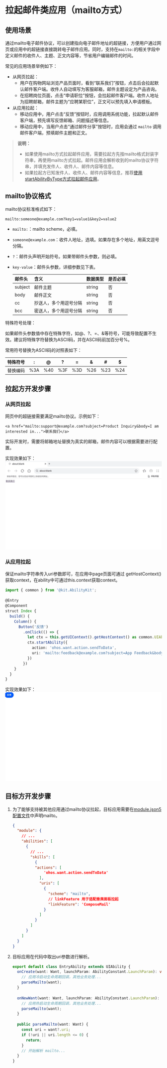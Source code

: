 # 拉起邮件类应用（mailto方式）

## 使用场景

通过mailto电子邮件协议，可以创建指向电子邮件地址的超链接，方便用户通过网页或应用中的超链接直接跳转电子邮件应用。同时，支持在`mailto:`的相关字段中定义邮件的收件人、主题、正文内容等，节省用户编辑邮件的时间。

常见的应用场景举例如下：

- 从网页拉起：
    - 用户在购物网站浏览产品页面时，看到“联系我们”按钮，点击后会拉起默认邮件客户端。收件人自动填写为客服邮箱，邮件主题设定为产品咨询。
    - 在招聘岗位页面，点击“申请职位”按钮，会拉起邮件客户端。收件人地址为招聘邮箱，邮件主题为“应聘某职位”，正文可以预先填入申请模板。
- 从应用拉起：
    - 移动应用中，用户点击“反馈”按钮时，应用调用系统功能，拉起默认邮件客户端，预先填写反馈邮箱、问题描述等信息。
    - 移动应用中，当用户点击“通过邮件分享”按钮时，应用会通过 `mailto` 调用邮件客户端，预填邮件主题和正文。
> **说明：**
>
> - 如果使用mailto方式拉起邮件应用，需要拉起方先按mailto格式封装字符串，再使用mailto方式拉起。邮件应用会解析收到的mailto协议字符串，并填充发件人、收件人、邮件内容等信息。
> - 如果拉起方已知发件人、收件人、邮件内容等信息，推荐[使用startAbilityByType方式拉起邮件应用](start-email-apps.md)。

## mailto协议格式

mailto协议标准格式如下：

```
mailto:someone@example.com?key1=value1&key2=value2
```

+ `mailto:`：mailto scheme，必填。
+ `someone@example.com`：收件人地址，选填。如果存在多个地址，用英文逗号分隔。
+ `?`：邮件头声明开始符号。如果带邮件头参数，则必填。
+ `key-value`：邮件头参数，详细参数见下表。

  | 邮件头| 含义| 数据类型 | 是否必填|
  | --- | --- | --- | --- |
  | subject | 邮件主题 | string | 否 |
  | body | 邮件正文 | string | 否 |
  | cc| 抄送人，多个用逗号分隔 | string | 否 |
  | bcc| 密送人，多个用逗号分隔 | string | 否 |

特殊符号处理：

如果邮件头参数值中存在特殊字符，如@、?、=、&等符号，可能导致配置不生效。建议将特殊字符替换为ASCII码，并在ASCII码前加百分号%。

常用符号替换为ASCII码的对照表如下：

|特殊符号 | :    | @    | ?    | =    | &    | #    | $    |
|---- | ---- | ---- | ---- | ---- | ---- | ---- | ---- |
|替换编码 | %3A  | %40  | %3F  | %3D  | %26  | %23  | %24  |

## 拉起方开发步骤

### 从网页拉起

网页中的超链接需要满足mailto协议。示例如下：


```
<a href="mailto:support@example.com?subject=Product Inquiry&body=I am interested in...">联系我们</a>
```
实际开发时，需要将邮箱地址替换为真实的邮箱，邮件内容可以根据需要进行配置。

实现效果如下：
![image](figures/mailto-html.gif)

### 从应用拉起

保证mailto字符串传入uri参数即可，在应用中page页面可通过 getHostContext() 获取context，在ability中可通过this.context获取context。

```ts
import { common } from '@kit.AbilityKit';

@Entry
@Component
struct Index {
  build() {
    Column() {
      Button('反馈')
        .onClick(() => {
          let ctx = this.getUIContext().getHostContext() as common.UIAbilityContext;
          ctx.startAbility({
            action: 'ohos.want.action.sendToData',
            uri: 'mailto:feedback@example.com?subject=App Feedback&body=Please describe your feedback here...'
          })
        })
    }
  }
}
```

实现效果如下：
![image](figures/mailto-app.gif)

## 目标方开发步骤

1. 为了能够支持被其他应用通过mailto协议拉起，目标应用需要在[module.json5配置文件](../quick-start/module-configuration-file.md)中声明mailto。

    ```json
    {
      "module": {
        // ...
        "abilities": [
          {
            // ...
            "skills": [
              {
              "actions": [
                  'ohos.want.action.sendToData'
                ],
                "uris": [
                  {
                    "scheme": "mailto",
                    // linkFeature 用于适配垂类面板拉起
                    "linkFeature": 'ComposeMail'
                  }
                ]
              }
            ]
          }
        ]
      }
    }
    ```

2. 目标应用在代码中取出uri参数进行解析。

    ```ts
    export default class EntryAbility extends UIAbility {
      onCreate(want: Want, launchParam: AbilityConstant.LaunchParam): void { 
        // 应用冷启动生命周期回调，其他业务处理...
        parseMailto(want);
      }
    
      onNewWant(want: Want, launchParam: AbilityConstant.LaunchParam): void {
        // 应用热启动生命周期回调，其他业务处理...
        parseMailto(want);
      }
    
      public parseMailto(want: Want) {
        const uri = want?.uri;
        if (!uri || uri.length <= 0) {
          return;
        }
        // 开始解析 mailto...
      }
    }
    
    ```
